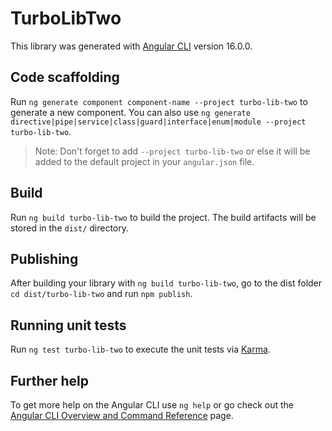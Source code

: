 # TurboLibTwo

This library was generated with [Angular CLI](https://github.com/angular/angular-cli) version 16.0.0.

## Code scaffolding

Run `ng generate component component-name --project turbo-lib-two` to generate a new component. You can also use `ng generate directive|pipe|service|class|guard|interface|enum|module --project turbo-lib-two`.
> Note: Don't forget to add `--project turbo-lib-two` or else it will be added to the default project in your `angular.json` file. 

## Build

Run `ng build turbo-lib-two` to build the project. The build artifacts will be stored in the `dist/` directory.

## Publishing

After building your library with `ng build turbo-lib-two`, go to the dist folder `cd dist/turbo-lib-two` and run `npm publish`.

## Running unit tests

Run `ng test turbo-lib-two` to execute the unit tests via [Karma](https://karma-runner.github.io).

## Further help

To get more help on the Angular CLI use `ng help` or go check out the [Angular CLI Overview and Command Reference](https://angular.io/cli) page.

